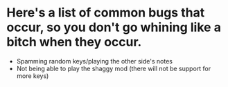 # Here's a list of common bugs that occur, so you don't go whining like a bitch when they occur.

<ul>
  <li>Spamming random keys/playing the other side's notes</li>
  <li>Not being able to play the shaggy mod (there will not be support for more keys)</li>
</ul>
